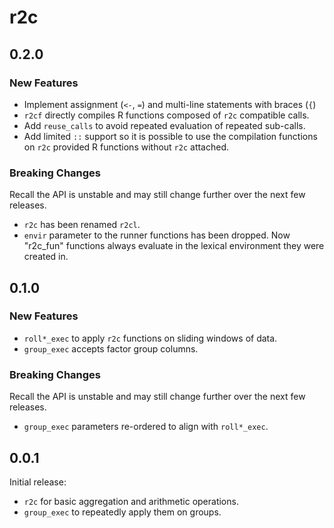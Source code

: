 # r2c

## 0.2.0

### New Features

* Implement assignment (`<-`, `=`) and multi-line statements with braces (`{`)
* `r2cf` directly compiles R functions composed of `r2c` compatible calls.
* Add `reuse_calls` to avoid repeated evaluation of repeated sub-calls.
* Add limited `::` support so it is possible to use the compilation functions on
  `r2c` provided R functions without `r2c` attached.

### Breaking Changes

Recall the API is unstable and may still change further over the next few
releases.

* `r2c` has been renamed `r2cl`.
* `envir` parameter to the runner functions has been dropped.  Now "r2c_fun"
  functions always evaluate in the lexical environment they were created in.

## 0.1.0

### New Features

* `roll*_exec` to apply `r2c` functions on sliding windows of data.
* `group_exec` accepts factor group columns.

### Breaking Changes

Recall the API is unstable and may still change further over the next few
releases.

* `group_exec` parameters re-ordered to align with `roll*_exec`.

## 0.0.1

Initial release:

* `r2c` for basic aggregation and arithmetic operations.
* `group_exec` to repeatedly apply them on groups.

